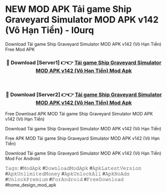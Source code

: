 # NEW MOD APK Tải game Ship Graveyard Simulator MOD APK v142 (Vô Hạn Tiền) - l0urq
Download Tải game Ship Graveyard Simulator MOD APK v142 (Vô Hạn Tiền) Free Mod APK

<div align="center">
<h3>🔴 Download [Server1] 👉👉 <a href="https://apk-comot.site?title=Tải_game_Ship_Graveyard_Simulator_MOD_APK_v142_(Vô_Hạn_Tiền)">Tải game Ship Graveyard Simulator MOD APK v142 (Vô Hạn Tiền) Mod Apk</a></h3><br>

<h3>🔴 Download [Server2] 👉👉 <a href="https://apk-comot.site?title=Tải_game_Ship_Graveyard_Simulator_MOD_APK_v142_(Vô_Hạn_Tiền)">Tải game Ship Graveyard Simulator MOD APK v142 (Vô Hạn Tiền) Mod Apk</a></h3>
</div>


Free Download APK MOD Tải game Ship Graveyard Simulator MOD APK v142 (Vô Hạn Tiền)

Download Tải game Ship Graveyard Simulator MOD APK v142 (Vô Hạn Tiền) 

Free APK MOD Tải game Ship Graveyard Simulator MOD APK v142 (Vô Hạn Tiền) 

Download Tải game Ship Graveyard Simulator MOD APK v142 (Vô Hạn Tiền) Mod For Android

𝚃𝚊𝚐𝚜: #𝙼𝚘𝚍𝙰𝚙𝚔 #𝙳𝚘𝚠𝚗𝚕𝚘𝚊𝚍𝙼𝚘𝚍𝙰𝚙𝚔 #𝙰𝚙𝚔𝙻𝚊𝚝𝚎𝚜𝚝𝚅𝚎𝚛𝚜𝚒𝚘𝚗 #𝙰𝚙𝚔𝚄𝚗𝚕𝚒𝚖𝚒𝚝𝚎𝚍𝙼𝚘𝚗𝚎𝚢 #𝙰𝚙𝚔𝚄𝚗𝚕𝚘𝚌𝚔𝙰𝚕𝚕 #𝙰𝚙𝚔𝙽𝚘𝙰𝚍𝚜 #𝚄𝚗𝚕𝚘𝚌𝚔𝙿𝚛𝚎𝚖𝚒𝚞𝚖 #𝙵𝚘𝚛𝙰𝚗𝚍𝚛𝚘𝚒𝚍 #𝙵𝚛𝚎𝚎𝙳𝚘𝚠𝚗𝚕𝚘𝚊𝚍 #home_design_mod_apk